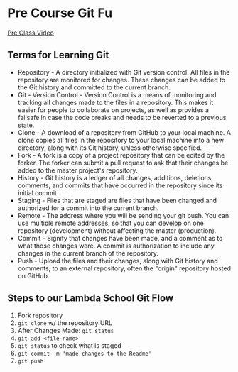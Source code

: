 # Pre Course Git Fu
[Pre Class Video](https://youtu.be/ZihgMcrHOF4)
## Terms for Learning Git
 * Repository - A directory initialized with Git version control. All files in the repository are monitored for changes. These changes can be added to the Git history and committed to the current branch.
 * Git - Version Control - Version Control is a means of monitoring and tracking all changes made to the files in a repository. This makes it easier for people to collaborate on projects, as well as provides a failsafe in case the code breaks and needs to be reverted to a previous state.
 * Clone - A download of a repository from GitHub to your local machine. A clone copies all files in the repository to your local machine into a new directory, along with its Git history, unless otherwise specified.
 * Fork - A fork is a copy of a project repository that can be edited by the forker. The forker can submit a pull request to ask that their changes be added to the master project's repository.
 * History - Git history is a ledger of all changes, additions, deletions, comments, and commits that have occurred in the repository since its initial commit.
 * Staging - Files that are staged are files that have been changed and authorized for a commit into the current branch.
 * Remote - The address where you will be sending your git push. You can use multiple remote addresses, so that you can develop on one repository (development) without affecting the master (production).
 * Commit - Signify that changes have been made, and a comment as to what those changes were. A commit is authorization to include any changes in the current branch of the repository.
 * Push - Upload the files and their changes, along with Git history and comments, to an external repository, often the "origin" repository hosted on GitHub.

## Steps to our Lambda School Git Flow
1. Fork repository
2. `git clone` w/ the repository URL 
3. After Changes Made: `git status`
4. `git add <file-name>` 
5. `git status` to check what is staged
6. `git commit -m 'made changes to the Readme'`
7. `git push`
